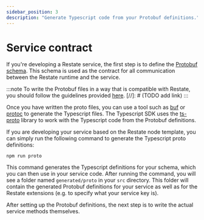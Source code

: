 ```yaml
---
sidebar_position: 3
description: "Generate Typescript code from your Protobuf definitions."
---
```


# Service contract
If you're developing a Restate service, the first step is to define the [Protobuf schema](https://protobuf.dev/).
This schema is used as the contract for all communication between the Restate runtime and the service.

:::note
To write the Protobuf files in a way that is compatible with Restate, you should follow the guidelines provided [here](./).
[//]: # (TODO add link)
:::

Once you have written the proto files,
you can use a tool such as [buf](https://buf.build/) or [protoc](https://grpc.io/docs/protoc-installation/)
to generate the Typescript files.
The Typescript SDK uses the [ts-proto](https://github.com/stephenh/ts-proto) library
to work with the Typescript code from the Protobuf definitions. 

If you are developing your service based on the Restate node template,
you can simply run the following command to generate the Typescript proto definitions:

```shell
npm run proto
```

This command generates the Typescript definitions for your schema, which you can then use in your service code.
After running the command, you will see a folder named `generated/proto` in your `src` directory.
This folder will contain the generated Protobuf definitions for your service as well as for the Restate extensions (e.g. to specify what your service key is).

After setting up the Protobuf definitions, the next step is to write the actual service methods themselves.